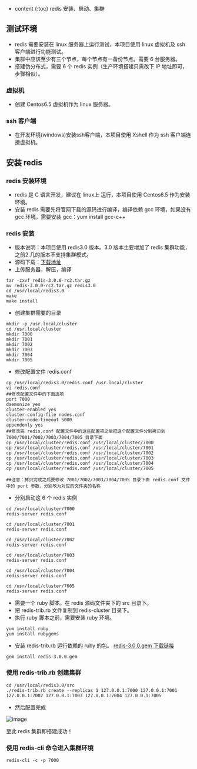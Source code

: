 * content
{:toc}
redis 安装、启动、集群

## 测试环境
- redis 需要安装在 linux 服务器上运行测试，本项目使用 linux 虚拟机及 ssh 客户端进行功能测试。
- 集群中应该至少有三个节点，每个节点有一备份节点。需要 6 台服务器。 
- 搭建伪分布式，需要 6 个 redis 实例（生产环境搭建只需改下 IP 地址即可，步骤相似）。

### 虚拟机
- 创建 Centos6.5 虚拟机作为 linux 服务器。

### ssh 客户端
- 在开发环境(windows)安装ssh客户端，本项目使用 Xshell 作为 ssh 客户端连接虚拟机。

## 安装 redis
### redis 安装环境
- redis 是 C 语言开发，建议在 linux上 运行，本项目使用 Centos6.5 作为安装环境。
- 安装 redis 需要先将官网下载的源码进行编译，编译依赖 gcc 环境，如果没有 gcc 环境，需要安装 gcc：yum install gcc-c++

### redis 安装
- 版本说明：本项目使用 redis3.0 版本。3.0 版本主要增加了 redis 集群功能，之前2.几的版本不支持集群模式。
- 源码下载：[下载地址](https://github.com/antirez/redis/archive/3.0.0-rc2.tar.gz)
- 上传服务器，解压，编译

```
tar -zxvf redis-3.0.0-rc2.tar.gz 
mv redis-3.0.0-rc2.tar.gz redis3.0
cd /usr/local/redis3.0
make
make install
```
- 创建集群需要的目录

```
mkdir -p /usr.local/cluster
cd /usr.local/cluster
mkdir 7000
mkdir 7001
mkdir 7002
mkdir 7003
mkdir 7004
mkdir 7005
```
- 修改配置文件 redis.conf

```
cp /usr/local/redis3.0/redis.conf /usr.local/cluster
vi redis.conf
##修改配置文件中的下面选项
port 7000
daemonize yes
cluster-enabled yes
cluster-config-file nodes.conf
cluster-node-timeout 5000
appendonly yes
##修改完 redis.conf 配置文件中的这些配置项之后把这个配置文件分别拷贝到 7000/7001/7002/7003/7004/7005 目录下面
cp /usr/local/cluster/redis.conf /usr/local/cluster/7000
cp /usr/local/cluster/redis.conf /usr/local/cluster/7001
cp /usr/local/cluster/redis.conf /usr/local/cluster/7002
cp /usr/local/cluster/redis.conf /usr/local/cluster/7003
cp /usr/local/cluster/redis.conf /usr/local/cluster/7004
cp /usr/local/cluster/redis.conf /usr/local/cluster/7005

##注意：拷贝完成之后要修改 7001/7002/7003/7004/7005 目录下面 redis.conf 文件中的 port 参数，分别改为对应的文件夹的名称
```
- 分别启动这 6 个 redis 实例


```
cd /usr/local/cluster/7000
redis-server redis.conf

cd /usr/local/cluster/7001
redis-server redis.conf

cd /usr/local/cluster/7002
redis-server redis.conf

cd /usr/local/cluster/7003
redis-server redis.conf

cd /usr/local/cluster/7004
redis-server redis.conf

cd /usr/local/cluster/7005
redis-server redis.conf

```
- 需要一个 ruby 脚本。在 redis 源码文件夹下的 src 目录下。 
- 把 redis-trib.rb 文件复制到 redis-cluster 目录下。 
- 执行 ruby 脚本之前，需要安装 ruby 环境。

```
yum install ruby
yum install rubygems
```
- 安装 redis-trib.rb 运行依赖的 ruby 的包。 [redis-3.0.0.gem 下载链接](https://download.csdn.net/download/jack85986370/9491462)

```
gem install redis-3.0.0.gem
```

### 使用 redis-trib.rb 创建集群

```
cd /usr/local/redis3.0/src
./redis-trib.rb create --replicas 1 127.0.0.1:7000 127.0.0.1:7001 127.0.0.1:7002 127.0.0.1:7003 127.0.0.1:7004 127.0.0.1:7005
```
- 然后配置完成

![image](https://github.com/daydreamdev/MeetingFilm/raw/master/pic/Redis/1.png) 

至此 redis 集群即搭建成功！
### 使用 redis-cli 命令进入集群环境
```
redis-cli -c -p 7000
```
